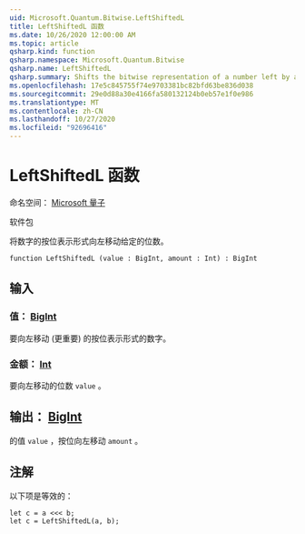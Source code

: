 ```yaml
---
uid: Microsoft.Quantum.Bitwise.LeftShiftedL
title: LeftShiftedL 函数
ms.date: 10/26/2020 12:00:00 AM
ms.topic: article
qsharp.kind: function
qsharp.namespace: Microsoft.Quantum.Bitwise
qsharp.name: LeftShiftedL
qsharp.summary: Shifts the bitwise representation of a number left by a given number of bits.
ms.openlocfilehash: 17e5c845755f74e9703381bc82bfd63be836d038
ms.sourcegitcommit: 29e0d88a30e4166fa580132124b0eb57e1f0e986
ms.translationtype: MT
ms.contentlocale: zh-CN
ms.lasthandoff: 10/27/2020
ms.locfileid: "92696416"
---
```

# <a name="leftshiftedl-function"></a>LeftShiftedL 函数

命名空间： [Microsoft 量子](xref:Microsoft.Quantum.Bitwise)

软件包 [](https://nuget.org/packages/)


将数字的按位表示形式向左移动给定的位数。

```qsharp
function LeftShiftedL (value : BigInt, amount : Int) : BigInt
```


## <a name="input"></a>输入

### <a name="value--bigint"></a>值： [BigInt](xref:microsoft.quantum.lang-ref.bigint)

要向左移动 (更重要) 的按位表示形式的数字。


### <a name="amount--int"></a>金额： [Int](xref:microsoft.quantum.lang-ref.int)

要向左移动的位数 `value` 。



## <a name="output--bigint"></a>输出： [BigInt](xref:microsoft.quantum.lang-ref.bigint)

的值 `value` ，按位向左移动 `amount` 。

## <a name="remarks"></a>注解

以下项是等效的：

```Q#
let c = a <<< b;
let c = LeftShiftedL(a, b);
```
